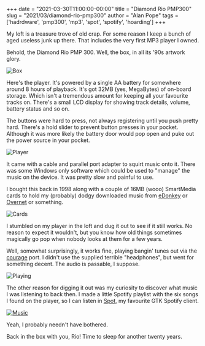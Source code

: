 +++
date = "2021-03-30T11:00:00-00:00"
title = "Diamond Rio PMP300"
slug = "2021/03/diamond-rio-pmp300"
author = "Alan Pope"
tags = ['hadrdware', 'pmp300', 'mp3', 'spot', 'spotify', 'hoarding']
+++

My loft is a treasure trove of old crap. For some reason I keep a bunch of aged useless junk up there. That includes the very first MP3 player I owned. 

Behold, the Diamond Rio PMP 300. Well, the box, in all its '90s artwork glory.

![Box](/blog/images/2021-03-30/box.jpg)

Here's the player. It's powered by a single AA battery for somewhere around 8 hours of playback. It's got 32MB (yes, MegaBytes) of on-board storage. Which isn't a tremendous amount for keeping all your favourite tracks on. There's a small LCD display for showing track details, volume, battery status and so on. 

The buttons were hard to press, not always registering until you push pretty hard. There's a hold slider to prevent button presses in your pocket. Although it was more likely the battery door would pop open and puke out the power source in your pocket. 

![Player](/blog/images/2021-03-30/player.jpg)

It came with a cable and parallel port adapter to squirt music onto it. There was some Windows only software which could be used to "manage" the music on the device. It was pretty slow and painful to use. 

I bought this back in 1998 along with a couple of 16MB (wooo) SmartMedia cards to hold my (probably) dodgy downloaded music from [eDonkey](https://en.wikipedia.org/wiki/EDonkey_network) or [Overnet](https://en.wikipedia.org/wiki/Overnet) or something. 

![Cards](/blog/images/2021-03-30/cards.jpg)

I stumbled on my player in the loft and dug it out to see if it still works. No reason to expect it wouldn't, but you know how old things sometimes magically go pop when nobody looks at them for a few years. 

Well, somewhat surprisingly, it works fine, playing bangin' tunes out via the [courage](https://www.theverge.com/2016/9/7/12838024/apple-iphone-7-plus-headphone-jack-removal-courage) port. I didn't use the supplied terrible "headphones", but went for something decent. The audio is passable, I suppose.

![Playing](/blog/images/2021-03-30/playing.jpg)

The other reason for digging it out was my curiosity to discover what music I was listening to back then. I made a little Spotify playlist with the six songs I found on the player, so I can listen in [Spot](https://snapcraft.io/spot), my favourite GTK Spotify client.

[![Music](/blog/images/2021-03-30/songs.png)](/blog/images/2021-03-30/songs.png)

Yeah, I probably needn't have bothered.

Back in the box with you, Rio! Time to sleep for another twenty years.
